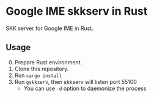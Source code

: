 # Google IME skkserv in Rust
SKK server for Google IME in Rust.

## Usage
0. Prepare Rust environment.
1. Clone this repository.
2. Run `cargo install`
3. Run `gskkserv`, then skkserv will listen port 55100
   - You can use `-d` option to daemonize the process
